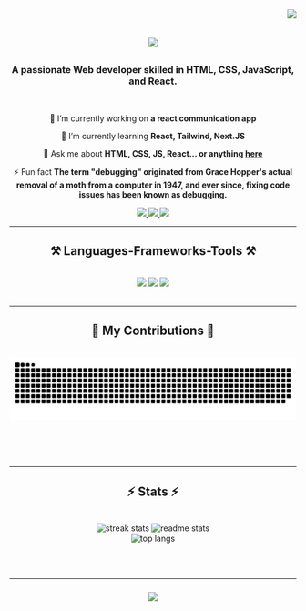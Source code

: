 <img align="right" src="https://visitor-badge.laobi.icu/badge?page_id=ncyapa.ncyapa" />

<h1 align="center">
    <img src="https://readme-typing-svg.herokuapp.com/?font=Righteous&size=35&center=true&vCenter=true&width=500&height=70&duration=4000&lines=Greetings!+👋;+NC+Yapa+here;" />
</h1>

<h3 align="center">A passionate Web developer skilled in HTML, CSS, JavaScript, and React.</h3>

<br/>

<div align="center">
 
 🔭 I’m currently working on **a react communication app**
 
 🌱 I’m currently learning **React, Tailwind, Next.JS**

 💬 Ask me about **HTML, CSS, JS, React... or anything [here](https://github.com/ncyapa/ncyapa/issues)**

 ⚡ Fun fact **The term "debugging" originated from Grace Hopper's actual removal of a moth from a computer in 1947, and ever since, fixing code issues has been known as debugging.**
 
 </div>
 
<div align="center"> 
  <a href="mailto:navodhchathuranga@gmail.com">
    <img src="https://img.shields.io/badge/Gmail-333333?style=for-the-badge&logo=gmail&logoColor=red" />
  </a>
  <a href="https://www.linkedin.com/in/navodh-chathuranga-38a467213/" target="_blank">
    <img src="https://img.shields.io/badge/LinkedIn-0077B5?style=for-the-badge&logo=linkedin&logoColor=white" target="_blank" />
  </a>
  <a href="https://ncyapa.github.io/" target="_blank">
     <img src="https://img.shields.io/badge/Portfolio-000a78?style=for-the-badge&logo=Safari&logoColor=white" target="_blank" /> <!-- sqlite, safari, google-chrome are other good icon options -->
  </a>
</div>

 <hr/>
 
<h2 align="center">⚒️ Languages-Frameworks-Tools ⚒️</h2>
<br/>
<div align="center">
    <img src="https://skillicons.dev/icons?i=figma,ps,ai,ae,xd,css,sass,bootstrap,tailwind,materialui" />
    <img src="https://skillicons.dev/icons?i=git,github,html,php,py,java,js,react,vite,nextjs,mysql" />
    <img src="https://skillicons.dev/icons?i=postgres,mongodb,powershell,linux,arduino,postman,unreal,visualstudio,vscode,codepen,discord,linkedin" /><br>
</div>

<br/>
<hr/>

<div align="center">
  <h2>🐍 My Contributions 🐍</h2>
  <br>
  <img alt="snake eating my contributions" src="https://raw.githubusercontent.com/ncyapa/ncyapa/output/github-contribution-grid-snake.svg" />
  
  <br/><br/><br/>
</div>

<hr/>

<h2 align="center">⚡ Stats ⚡</h2>
<br>
<div align=center>
  <img width=390 src="https://github-readme-streak-stats-ncyapa.vercel.app/?user=ncyapa&count_private=true&theme=react&border_radius=10" alt="streak stats"/>
  <img width=390 src="https://github-readme-stats-ncyapa.vercel.app/api?username=ncyapa&count_private=true&show_icons=true&theme=react&rank_icon=github&border_radius=10" alt="readme stats" />
  <br/>
  <img width=325 align="center" src="https://github-readme-stats-ncyapa.vercel.app/api/top-langs/?username=ncyapa&hide=HTML&langs_count=8&layout=compact&theme=react&border_radius=10&size_weight=0.5&count_weight=0.5&exclude_repo=github-readme-stats" alt="top langs" />
</div>

<br/><br/>
<hr/>

<h3 align="center">
    <img src="https://readme-typing-svg.herokuapp.com/?font=Righteous&size=25&center=true&vCenter=true&width=500&height=70&duration=4000&lines=Thanks+for+visiting!+✌️;+Shoot+me+a+message+on+Linkedin!;I'm+always+down+to+collab+:)">
</h3>

<br/>

